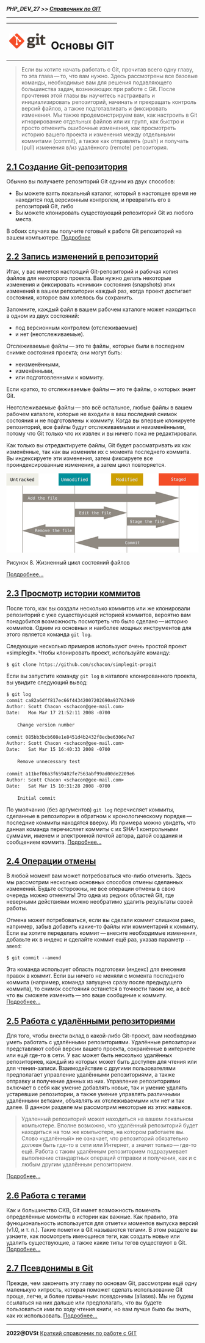 ***PHP_DEV_27 >> [Справочник по GIT](README.md)***

***

<table>
  <tr>
    <td>
    <img src="img/git_logo.png" height="40">
    </td>
    <td>
        <h1>Основы GIT</h1>
    </td>
  </tr> 
</table>

> Если вы хотите начать работать с Git, прочитав всего одну главу, то эта глава — то, что вам нужно. Здесь рассмотрены все базовые команды, необходимые вам для решения подавляющего большинства задач, возникающих при работе с Git. После прочтения этой главы вы научитесь настраивать и инициализировать репозиторий, начинать и прекращать контроль версий файлов, а также подготавливать и фиксировать изменения. Мы также продемонстрируем вам, как настроить в Git игнорирование отдельных файлов или их групп, как быстро и просто отменить ошибочные изменения, как просмотреть историю вашего проекта и изменения между отдельными коммитами (commit), а также как отправлять (push) и получать (pull) изменения в/из удалённого (remote) репозитория.

## [2.1 Создание Git-репозитория](base_create.md)

Обычно вы получаете репозиторий Git одним из двух способов:
  * Вы можете взять локальный каталог, который в настоящее время не находится под версионным контролем, и превратить его в репозиторий Git, либо
  * Вы можете клонировать существующий репозиторий Git из любого места.

В обоих случаях вы получите готовый к работе Git репозиторий на вашем компьютере. [Подробнее](base_create.md)

## [2.2 Запись изменений в репозиторий](base_push.md)

Итак, у вас имеется настоящий Git-репозиторий и рабочая копия файлов для некоторого проекта. Вам нужно делать некоторые изменения и фиксировать «снимки» состояния (snapshots) этих изменений в вашем репозитории каждый раз, когда проект достигает состояния, которое вам хотелось бы сохранить.

Запомните, каждый файл в вашем рабочем каталоге может находиться в одном из двух состояний: 
* под версионным контролем (отслеживаемые) 
* и нет (неотслеживаемые). 

Отслеживаемые файлы — это те файлы, которые были в последнем снимке состояния проекта; они могут быть:
* неизменёнными, 
* изменёнными, 
* или подготовленными к коммиту. 

Если кратко, то отслеживаемые файлы — это те файлы, о которых знает Git.

Неотслеживаемые файлы — это всё остальное, любые файлы в вашем рабочем каталоге, которые не входили в ваш последний снимок состояния и не подготовлены к коммиту. Когда вы впервые клонируете репозиторий, все файлы будут отслеживаемыми и неизменёнными, потому что Git только что их извлек и вы ничего пока не редактировали.

Как только вы отредактируете файлы, Git будет рассматривать их как изменённые, так как вы изменили их с момента последнего коммита. Вы индексируете эти изменения, затем фиксируете все проиндексированные изменения, а затем цикл повторяется.

![Жизненный цикл состояний файлов](/img/bp1.png)

Рисунок 8. Жизненный цикл состояний файлов

[Полдробнее...](/base_push.md)
## [2.3 Просмотр истории коммитов](base_view_commit.md)

После того, как вы создали несколько коммитов или же клонировали репозиторий с уже существующей историей коммитов, вероятно вам понадобится возможность посмотреть что было сделано — историю коммитов. Одним из основных и наиболее мощных инструментов для этого является команда `git log`.

Следующие несколько примеров используют очень простой проект «simplegit». Чтобы клонировать проект, используйте команду:

```
$ git clone https://github.com/schacon/simplegit-progit
```

Если вы запустите команду `git log` в каталоге клонированного проекта, вы увидите следующий вывод:

```
$ git log
commit ca82a6dff817ec66f44342007202690a93763949
Author: Scott Chacon <schacon@gee-mail.com>
Date:   Mon Mar 17 21:52:11 2008 -0700

    Change version number

commit 085bb3bcb608e1e8451d4b2432f8ecbe6306e7e7
Author: Scott Chacon <schacon@gee-mail.com>
Date:   Sat Mar 15 16:40:33 2008 -0700

    Remove unnecessary test

commit a11bef06a3f659402fe7563abf99ad00de2209e6
Author: Scott Chacon <schacon@gee-mail.com>
Date:   Sat Mar 15 10:31:28 2008 -0700

    Initial commit
```

По умолчанию (без аргументов) `git log` перечисляет коммиты, сделанные в репозитории в обратном к хронологическому порядке — последние коммиты находятся вверху. Из примера можно увидеть, что данная команда перечисляет коммиты с их SHA-1 контрольными суммами, именем и электронной почтой автора, датой создания и сообщением коммита. [Подробнее...](/base_view_commit.md)

## [2.4 Операции отмены](base_cancel.md)

В любой момент вам может потребоваться что-либо отменить. Здесь мы рассмотрим несколько основных способов отмены сделанных изменений. Будьте осторожны, не все операции отмены в свою очередь можно отменить! Это одна из редких областей Git, где неверными действиями можно необратимо удалить результаты своей работы.

Отмена может потребоваться, если вы сделали коммит слишком рано, например, забыв добавить какие-то файлы или комментарий к коммиту. Если вы хотите переделать коммит — внесите необходимые изменения, добавьте их в индекс и сделайте коммит ещё раз, указав параметр `--amend`:

```
$ git commit --amend
```

Эта команда использует область подготовки (индекс) для внесения правок в коммит. Если вы ничего не меняли с момента последнего коммита (например, команда запущена сразу после предыдущего коммита), то снимок состояния останется в точности таким же, а всё что вы сможете изменить — это ваше сообщение к коммиту. [Подробнее...](/base_cancel.md)

## [2.5 Работа с удалёнными репозиториями](base_remote.md)

Для того, чтобы внести вклад в какой-либо Git-проект, вам необходимо уметь работать с удалёнными репозиториями. Удалённые репозитории представляют собой версии вашего проекта, сохранённые в интернете или ещё где-то в сети. У вас может быть несколько удалённых репозиториев, каждый из которых может быть доступен для чтения или для чтения-записи. Взаимодействие с другими пользователями предполагает управление удалёнными репозиториями, а также отправку и получение данных из них. Управление репозиториями включает в себя как умение добавлять новые, так и умение удалять устаревшие репозитории, а также умение управлять различными удалёнными ветками, объявлять их отслеживаемыми или нет и так далее. В данном разделе мы рассмотрим некоторые из этих навыков.

> Удаленный репозиторий может находиться на вашем локальном компьютере.
Вполне возможно, что удалённый репозиторий будет находиться на том же компьютере, на котором работаете вы. Слово «удалённый» не означает, что репозиторий обязательно должен быть где-то в сети или Интернет, а значит только — где-то ещё. Работа с таким удалённым репозиторием подразумевает выполнение стандартных операций отправки и получения, как и с любым другим удалённым репозиторием. 

[Подробнее...](/base_remote.md)

## [2.6 Работа с тегами](base_tag.md)

Как и большинство СКВ, Git имеет возможность помечать определённые моменты в истории как важные. Как правило, эта функциональность используется для отметки моментов выпуска версий (v1.0, и т. п.). Такие пометки в Git называются тегами. В этом разделе вы узнаете, как посмотреть имеющиеся теги, как создать новые или удалить существующие, а также какие типы тегов существуют в Git. [Подробнее...](/base_tag.md)

## [2.7 Псевдонимы в Git](base_alias.md)

Прежде, чем закончить эту главу по основам Git, рассмотрим ещё одну маленькую хитрость, которая поможет сделать использование Git проще, легче, и более привычным: псевдонимы (aliases). Мы не будем ссылаться на них дальше или предполагать, что вы будете пользоваться ими по ходу чтения книги, но вам лучше было бы знать, как их использовать. [Подробнее...](/base_alias.md)

***

**2022@DVSt** [Краткий справочник по работе с GIT](README.md)